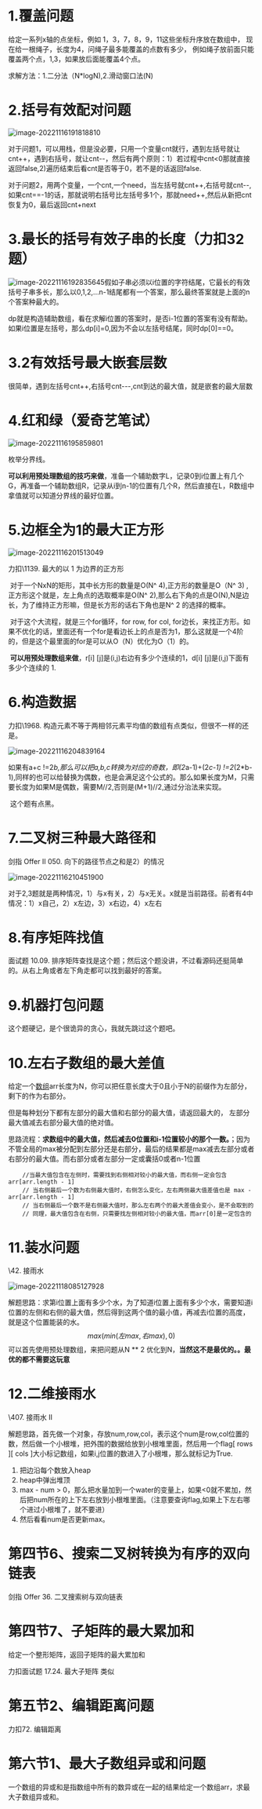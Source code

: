 

# 1.覆盖问题



给定一系列x轴的点坐标，例如 1，3，7，8，9，11这些坐标升序放在数组中，
现在给一根绳子，长度为4，问绳子最多能覆盖的点数有多少，
例如绳子放前面只能覆盖两个点，1,3，如果放后面能覆盖4个点。



求解方法：1.二分法（N*logN),2.滑动窗口法(N)



# 2.括号有效配对问题

![image-20221116191818810](F:\Study\Code\LeetCodePthonVersion\算法网课学习笔记3（经典题）.assets\image-20221116191818810-16685975003191.png)

对于问题1，可以用栈，但是没必要，只用一个变量cnt就行，遇到左括号就让cnt++，遇到右括号，就让cnt--，然后有两个原则：1）若过程中cnt<0那就直接返回false,2)遍历结束后看cnt是否等于0，若不是的话返回false.

对于问题2，用两个变量，一个cnt,一个need，当左括号就cnt++,右括号就cnt--,如果cnt==-1的话，那就说明右括号比左括号多1个，那就need++,然后从新把cnt恢复为0，最后返回cnt+next



# 3.最长的括号有效子串的长度（力扣32题）



![image-20221116192835645](F:\Study\Code\LeetCodePthonVersion\算法网课学习笔记3（经典题）.assets\image-20221116192835645-16685981169632.png)假如子串必须以i位置的字符结尾，它最长的有效括号子串多长，那么以0,1,2,...n-1结尾都有一个答案，那么最终答案就是上面的n个答案种最大的。

​	dp就是构造辅助数组，看在求解i位置的答案时，是否i-1位置的答案有没有帮助。如果i位置是左括号，那么dp[i]=0,因为不会以左括号结尾，同时dp[0]==0。



# 3.2有效括号最大嵌套层数



很简单，遇到左括号cnt++,右括号cnt---,cnt到达的最大值，就是嵌套的最大层数

# 4.红和绿（爱奇艺笔试）





![image-20221116195859801](F:\Study\Code\LeetCodePthonVersion\算法网课学习笔记3（经典题）.assets\image-20221116195859801-16685999407953.png)

枚举分界线。

**可以利用预处理数组的技巧来做**，准备一个辅助数字L，记录0到i位置上有几个G，再准备一个辅助数组R，记录从i到n-1的位置有几个R，然后直接在L，R数组中拿值就可以知道分界线的最好位置。



# 5.边框全为1的最大正方形

![image-20221116201513049](F:\Study\Code\LeetCodePthonVersion\算法网课学习笔记3（经典题）.assets\image-20221116201513049-16686009154274.png)

力扣\1139. 最大的以 1 为边界的正方形



​	对于一个NxN的矩形，其中长方形的数量是O(N^ 4),正方形的数量是O（N^ 3)   ,正方形这个就是，左上角点的选取概率是O(N^ 2),那么右下角的点是O(N),N是边长，为了维持正方形嘛，但是长方形的话右下角也是N^ 2 的选择的概率。

​	对于这个大流程，就是三个for循环，for row, for col, for边长，来找正方形。如果不优化的话，里面还有一个for是看边长上的点是否为1，那么这就是一个4阶的，但是这个最里面的for是可以从O（N）优化为O（1）的。

​	**可以用预处理数组来做**，r[i] [j]是(i,j)右边有多少个连续的1，d[i] [j]是(i,j)下面有多少个连续的 1.





# 6.构造数据

力扣\1968. 构造元素不等于两相邻元素平均值的数组有点类似，但很不一样的还是。

![image-20221116204839164](F:\Study\Code\LeetCodePthonVersion\算法网课学习笔记3（经典题）.assets\image-20221116204839164-16686029207435.png)

如果有a+c !=2*b,那么可以把a,b,c转换为对应的奇数，即(2*a-1)+(2*c-1) !=2*(2*b-1),同样的也可以给替换为偶数，也是会满足这个公式的。那么如果长度为M，只需要长度为如果M是偶数，需要M//2,否则是(M+1)//2,通过分治法来实现。

​	这个题有点黑。



# 7.二叉树三种最大路径和 



剑指 Offer II 050. 向下的路径节点之和是2）的情况

![image-20221116210451900](F:\Study\Code\LeetCodePthonVersion\算法网课学习笔记3（经典题）.assets\image-20221116210451900-16686038942956.png)

对于2,3题就是两种情况，1）与x有关，2）与x无关。x就是当前路径。前者有4中情况：1）x自己，2）x左边，3）x右边，4）x左右



# 8.有序矩阵找值

面试题 10.09. 排序矩阵查找是这个题；然后这个题没讲，不过看源码还挺简单的。从右上角或者左下角走都可以找到最好的答案。





# 9.机器打包问题

这个题硬记，是个很诡异的贪心，我就先跳过这个题吧。



# 10.左右子数组的最大差值

给定一个[数组](https://so.csdn.net/so/search?q=数组&spm=1001.2101.3001.7020)arr长度为N，你可以把任意长度大于0且小于N的前缀作为左部分，剩下的作为右部分。

但是每种划分下都有左部分的最大值和右部分的最大值，请返回最大的， 左部分最大值减去右部分最大值的绝对值。



思路流程：**求数组中的最大值，然后减去0位置和i-1位置较小的那个一数。**；因为不管全局的max被分配到左部分还是右部分，最后的结果都是max减去左部分或者右部分的最大值。而右部分或者左部分一定或囊括0或者n-1位置





        //当最大值包含在左侧时，需要找到右侧相对较小的最大值，而右侧一定会包含arr[arr.length - 1]
        // 当右侧最后一个数为右侧最大值时，右侧怎么变化，左右两侧最大值差值也是 max - arr[arr.length - 1]
        // 当右侧最后一个数不是右侧最大值时，那么左右两个的最大差值会变小，是不会取到的
        // 同理，最大值包含在右侧，只需要找左侧相对较小的最大值，而arr[0]是一定包含的



# 11.装水问题

\42. 接雨水



![image-20221118085127928](F:\Study\Code\LeetCodePthonVersion\算法网课学习笔记3（经典题）.assets\image-20221118085127928-16687326891081.png)

解题思路：求第i位置上面有多少个水，为了知道i位置上面有多少个水，需要知道i位置的左侧和右侧的最大值，然后得到这两个值的最小值，再减去i位置的高度，就是这个位置能装的水。
$$
max(min(左max,右max),0)
$$
​	可以首先使用预处理数组，来把问题从N ** 2 优化到N，**当然这不是最优的。。最优的都不需要这玩意**





# 12.二维接雨水

\407. 接雨水 II

​	解题思路，首先做一个对象，存放num,row,col，表示这个num是row,col位置的数，然后做一个小根堆，把外围的数据给放到小根堆里面，然后用一个flag[ rows ][ cols \]大小标记数组，如果i,j位置的数进入了小根堆，那么就标记为True.

1. 把边沿每个数放入heap
2. heap中弹出堆顶
3. max - num > 0，那么把水量加到一个water的变量上，如果<0就不累加，然后把num所在的上下左右放到小根堆里面。（注意要查询flag,如果上下左右哪个进过小根堆了，就不要进）
4. 然后看看num是否更新max。





# 第四节6、搜索二叉树转换为有序的双向链表

剑指 Offer 36. 二叉搜索树与双向链表





# 第四节7、子矩阵的最大累加和

给定一个整形矩阵，返回子矩阵的最大累加和

力扣面试题 17.24. 最大子矩阵  类似

# 第五节2、编辑距离问题

力扣72. 编辑距离





# 第六节1、最大子数组异或和问题

一个数组的异或和是指数组中所有的数异或在一起的结果给定一个数组arr，求最大子数组异或和。